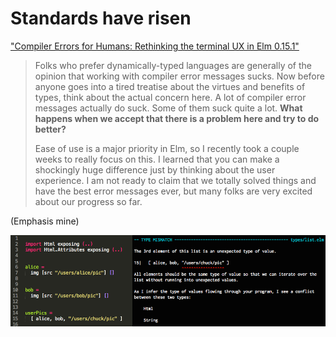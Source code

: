 # Standards have risen

["Compiler Errors for Humans: Rethinking the terminal UX in Elm 0.15.1"](https://elm-lang.org/blog/compiler-errors-for-humans)

> Folks who prefer dynamically-typed languages are generally of the opinion
> that working with compiler error messages sucks. Now before anyone goes into
> a tired treatise about the virtues and benefits of types, think about the
> actual concern here. A lot of compiler error messages actually do suck. Some
> of them suck quite a lot. **What happens when we accept that there is a problem
> here and try to do better?**
> 
> Ease of use is a major priority in Elm, so I recently took a couple weeks to
> really focus on this. I learned that you can make a shockingly huge
> difference just by thinking about the user experience. I am not ready to
> claim that we totally solved things and have the best error messages ever,
> but many folks are very excited about our progress so far.

(Emphasis mine)

![elm](../img/elm.png)